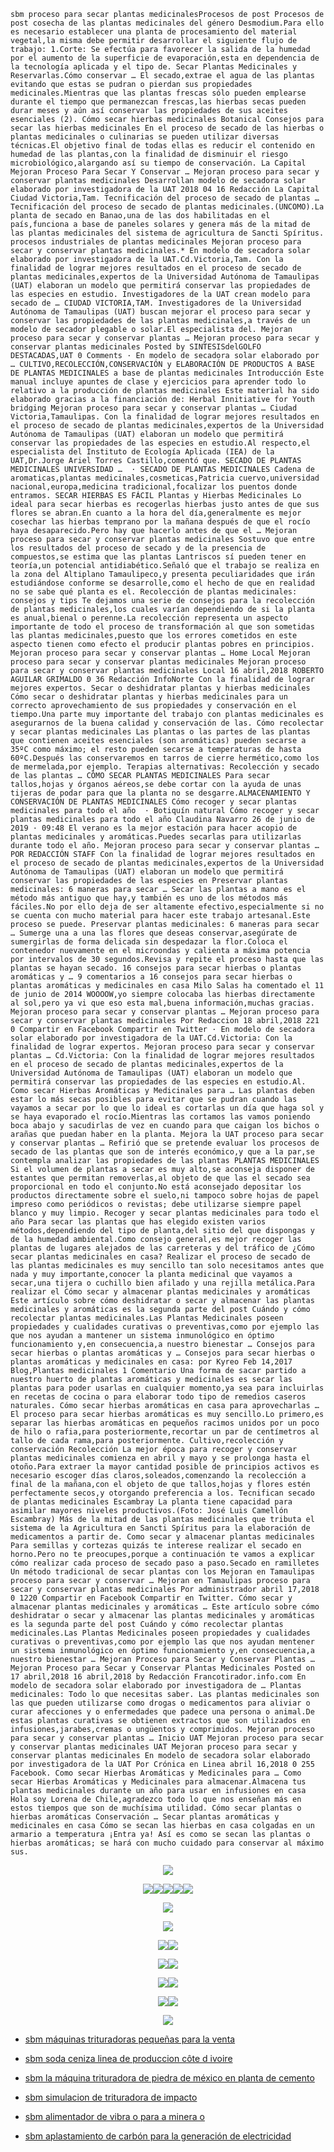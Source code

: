 
```
sbm proceso para secar plantas medicinalesProcesos de post Procesos de post cosecha de las plantas medicinales del género Desmodium.Para ello es necesario establecer una planta de procesamiento del material vegetal,la misma debe permitir desarrollar el siguiente flujo de trabajo: 1.Corte: Se efectúa para favorecer la salida de la humedad por el aumento de la superficie de evaporación,esta en dependencia de la tecnología aplicada y el tipo de. Secar Plantas Medicinales y Reservarlas.Cómo conservar … El secado,extrae el agua de las plantas evitando que estas se pudran o pierdan sus propiedades medicinales.Mientras que las plantas frescas sólo pueden emplearse durante el tiempo que permanezcan frescas,las hierbas secas pueden durar meses y aún así conservar las propiedades de sus aceites esenciales (2). Cómo secar hierbas medicinales Botanical Consejos para secar las hierbas medicinales En el proceso de secado de las hierbas o plantas medicinales o culinarias se pueden utilizar diversas técnicas.El objetivo final de todas ellas es reducir el contenido en humedad de las plantas,con la finalidad de disminuir el riesgo microbiológico,alargando así su tiempo de conservación. La Capital Mejoran Proceso Para Secar Y Conservar … Mejoran proceso para secar y conservar plantas medicinales Desarrollan modelo de secadora solar elaborado por investigadora de la UAT 2018 04 16 Redacción La Capital Ciudad Victoria,Tam. Tecnificación del proceso de secado de plantas … Tecnificación del proceso de secado de plantas medicinales.(UNCOMO).La planta de secado en Banao,una de las dos habilitadas en el país,funciona a base de paneles solares y genera más de la mitad de las plantas medicinales del sistema de agricultura de Sancti Spíritus. procesos industriales de plantas medicinales Mejoran proceso para secar y conservar plantas medicinales.* En modelo de secadora solar elaborado por investigadora de la UAT.Cd.Victoria,Tam. Con la finalidad de lograr mejores resultados en el proceso de secado de plantas medicinales,expertos de la Universidad Autónoma de Tamaulipas (UAT) elaboran un modelo que permitirá conservar las propiedades de las especies en estudio. Investigadores de la UAT crean modelo para secado de … CIUDAD VICTORIA,TAM. Investigadores de la Universidad Autónoma de Tamaulipas (UAT) buscan mejorar el proceso para secar y conservar las propiedades de las plantas medicinales,a través de un modelo de secador plegable o solar.El especialista del. Mejoran proceso para secar y conservar plantas … Mejoran proceso para secar y conservar plantas medicinales Posted by SINTESISdelGOLFO DESTACADAS,UAT 0 Comments · En modelo de secadora solar elaborado por … CULTIVO,RECOLECCIÓN,CONSERVACIÓN y ELABORACIÓN DE PRODUCTOS A BASE DE PLANTAS MEDICINALES a base de plantas medicinales Introducción Este manual incluye apuntes de clase y ejercicios para aprender todo lo relativo a la producción de plantas medicinales Este material ha sido elaborado gracias a la financiación de: Herbal Innitiative for Youth bridging Mejoran proceso para secar y conservar plantas … Ciudad Victoria,Tamaulipas. Con la finalidad de lograr mejores resultados en el proceso de secado de plantas medicinales,expertos de la Universidad Autónoma de Tamaulipas (UAT) elaboran un modelo que permitirá conservar las propiedades de las especies en estudio.Al respecto,el especialista del Instituto de Ecología Aplicada (IEA) de la UAT,Dr.Jorge Ariel Torres Castillo,comentó que. SECADO DE PLANTAS MEDICINALES UNIVERSIDAD …  · SECADO DE PLANTAS MEDICINALES Cadena de aromaticas,plantas medicinales,cosmeticas,Patricia cuervo,universidad nacional,europa,medicina tradicional,focalizar los puentos donde entramos. SECAR HIERBAS ES FÁCIL Plantas y Hierbas Medicinales Lo ideal para secar hierbas es recogerlas hierbas justo antes de que sus flores se abran.En cuanto a la hora del día,generalmente es mejor cosechar las hierbas temprano por la mañana después de que el rocío haya desaparecido.Pero hay que hacerlo antes de que el … Mejoran proceso para secar y conservar plantas medicinales Sostuvo que entre los resultados del proceso de secado y de la presencia de compuestos,se estima que las plantas Lantriscos sí pueden tener en teoría,un potencial antidiabético.Señaló que el trabajo se realiza en la zona del Altiplano Tamaulipeco,y presenta peculiaridades que irán estudiándose conforme se desarrolle,como el hecho de que en realidad no se sabe qué planta es el. Recolección de plantas medicinales: consejos y tips Te dejamos una serie de consejos para la recolección de plantas medicinales,los cuales varían dependiendo de si la planta es anual,bienal o perenne.La recolección representa un aspecto importante de todo el proceso de transformación al que son sometidas las plantas medicinales,puesto que los errores cometidos en este aspecto tienen como efecto el producir plantas pobres en principios. Mejoran proceso para secar y conservar plantas … Home Local Mejoran proceso para secar y conservar plantas medicinales Mejoran proceso para secar y conservar plantas medicinales Local 16 abril,2018 ROBERTO AGUILAR GRIMALDO 0 36 Redacción InfoNorte Con la finalidad de lograr mejores expertos. Secar o deshidratar plantas y hierbas medicinales Cómo secar o deshidratar plantas y hierbas medicinales para un correcto aprovechamiento de sus propiedades y conservación en el tiempo.Una parte muy importante del trabajo con plantas medicinales es asegurarnos de la buena calidad y conservación de las. Cómo recolectar y secar plantas medicinales Las plantas o las partes de las plantas que contienen aceites esenciales (son aromáticas) pueden secarse a 35ºC como máximo; el resto pueden secarse a temperaturas de hasta 60ºC.Después las conservaremos en tarros de cierre hermético,como los de mermelada,por ejemplo. Terapias alternativas: Recolección y secado de las plantas … CÓMO SECAR PLANTAS MEDICINALES Para secar tallos,hojas y órganos aéreos,se debe cortar con la ayuda de unas tijeras de podar para que la planta no se desgarre.ALMACENAMIENTO Y CONSERVACIÓN DE PLANTAS MEDICINALES Cómo recoger y secar plantas medicinales para todo el año  · Botiquín natural Cómo recoger y secar plantas medicinales para todo el año Claudina Navarro 26 de junio de 2019 · 09:48 El verano es la mejor estación para hacer acopio de plantas medicinales y aromáticas.Puedes secarlas para utilizarlas durante todo el año. Mejoran proceso para secar y conservar plantas … POR REDACCIÓN STAFF Con la finalidad de lograr mejores resultados en el proceso de secado de plantas medicinales,expertos de la Universidad Autónoma de Tamaulipas (UAT) elaboran un modelo que permitirá conservar las propiedades de las especies en Preservar plantas medicinales: 6 maneras para secar … Secar las plantas a mano es el método más antiguo que hay,y también es uno de los métodos más fáciles.No por ello deja de ser altamente efectivo,especialmente si no se cuenta con mucho material para hacer este trabajo artesanal.Este proceso se puede. Preservar plantas medicinales: 6 maneras para secar … Sumerge una a una las flores que deseas conservar,asegúrate de sumergirlas de forma delicada sin despedazar la flor.Coloca el contenedor nuevamente en el microondas y calienta a máxima potencia por intervalos de 30 segundos.Revisa y repite el proceso hasta que las plantas se hayan secado. 16 consejos para secar hierbas o plantas aromáticas y … 9 comentarios a 16 consejos para secar hierbas o plantas aromáticas y medicinales en casa Milo Salas ha comentado el 11 de junio de 2014 WOOOOW,yo siempre colocaba las hierbas directamente al sol,pero ya vi que eso esta mal,buena información,muchas gracias. Mejoran proceso para secar y conservar plantas … Mejoran proceso para secar y conservar plantas medicinales Por Redaccion 18 abril,2018 221 0 Compartir en Facebook Compartir en Twitter · En modelo de secadora solar elaborado por investigadora de la UAT.Cd.Victoria: Con la finalidad de lograr expertos. Mejoran proceso para secar y conservar plantas … Cd.Victoria: Con la finalidad de lograr mejores resultados en el proceso de secado de plantas medicinales,expertos de la Universidad Autónoma de Tamaulipas (UAT) elaboran un modelo que permitirá conservar las propiedades de las especies en estudio.Al. Como secar Hierbas Aromáticas y Medicinales para … Las plantas deben estar lo más secas posibles para evitar que se pudran cuando las vayamos a secar por lo que lo ideal es cortarlas un día que haga sol y se haya evaporado el rocío.Mientras las cortamos las vamos poniendo boca abajo y sacudirlas de vez en cuando para que caigan los bichos o arañas que puedan haber en la planta. Mejora la UAT proceso para secar y conservar plantas … Refirió que se pretende evaluar los procesos de secado de las plantas que son de interés económico,y que a la par,se contempla analizar las propiedades de las plantas PLANTAS MEDICINALES Si el volumen de plantas a secar es muy alto,se aconseja disponer de estantes que permitan removerlas,al objeto de que las el secado sea proporcional en todo el conjunto.No está aconsejado depositar los productos directamente sobre el suelo,ni tampoco sobre hojas de papel impreso como periódicos o revistas; debe utilizarse siempre papel blanco y muy limpio. Recoger y secar plantas medicinales para todo el año Para secar las plantas que has elegido existen varios métodos,dependiendo del tipo de planta,del sitio del que dispongas y de la humedad ambiental.Como consejo general,es mejor recoger las plantas de lugares alejados de las carreteras y del tráfico de ¿Cómo secar plantas medicinales en casa? Realizar el proceso de secado de las plantas medicinales es muy sencillo tan solo necesitamos antes que nada y muy importante,conocer la planta medicinal que vayamos a secar,una tijera o cuchillo bien afilado y una rejilla metálica.Para realizar el Cómo secar y almacenar plantas medicinales y aromáticas Este artículo sobre cómo deshidratar o secar y almacenar las plantas medicinales y aromáticas es la segunda parte del post Cuándo y cómo recolectar plantas medicinales.Las Plantas Medicinales poseen propiedades y cualidades curativas o preventivas,como por ejemplo las que nos ayudan a mantener un sistema inmunológico en óptimo funcionamiento y,en consecuencia,a nuestro bienestar … Consejos para secar hierbas o plantas aromáticas y … Consejos para secar hierbas o plantas aromáticas y medicinales en casa: por Kyreo Feb 14,2017 Blog,Plantas medicinales 1 Comentario Una forma de sacar partido a nuestro huerto de plantas aromáticas y medicinales es secar las plantas para poder usarlas en cualquier momento,ya sea para incluirlas en recetas de cocina o para elaborar todo tipo de remedios caseros naturales. Cómo secar hierbas aromáticas en casa para aprovecharlas … El proceso para secar hierbas aromáticas es muy sencillo.Lo primero,es separar las hierbas aromáticas en pequeños racimos unidos por un poco de hilo o rafia,para posteriormente,recortar un par de centímetros al tallo de cada rama,para posteriormente. Cultivo,recolección y conservación Recolección La mejor época para recoger y conservar plantas medicinales comienza en abril y mayo y se prolonga hasta el otoño.Para extraer la mayor cantidad posible de principios activos es necesario escoger días claros,soleados,comenzando la recolección a final de la mañana,con el objeto de que tallos,hojas y flores estén perfectamente secos,y otorgando preferencia a los. Tecnifican secado de plantas medicinales Escambray La planta tiene capacidad para asimilar mayores niveles productivos.(Foto: José Luis Camellón Escambray) Más de la mitad de las plantas medicinales que tributa el sistema de la Agricultura en Sancti Spíritus para la elaboración de medicamentos a partir de. Como secar y almacenar plantas medicinales Para semillas y cortezas quizás te interese realizar el secado en horno.Pero no te preocupes,porque a continuación te vamos a explicar cómo realizar cada proceso de secado paso a paso.Secado en ramilletes Un método tradicional de secar plantas con los Mejoran en Tamaulipas proceso para secar y conservar … Mejoran en Tamaulipas proceso para secar y conservar plantas medicinales Por administrador abril 17,2018 0 1220 Compartir en Facebook Compartir en Twitter. Cómo secar y almacenar plantas medicinales y aromáticas … Este artículo sobre cómo deshidratar o secar y almacenar las plantas medicinales y aromáticas es la segunda parte del post Cuándo y cómo recolectar plantas medicinales.Las Plantas Medicinales poseen propiedades y cualidades curativas o preventivas,como por ejemplo las que nos ayudan mentener un sistema inmunológico en óptimo funcionamiento y,en consecuencia,a nuestro bienestar … Mejoran Proceso para Secar y Conservar Plantas … Mejoran Proceso para Secar y Conservar Plantas Medicinales Posted on 17 abril,2018 16 abril,2018 by Redacción Francotirador.info.com En modelo de secadora solar elaborado por investigadora de … Plantas medicinales: Todo lo que necesitas saber. Las plantas medicinales son las que pueden utilizarse como drogas o medicamentos para aliviar o curar afecciones y o enfermedades que padece una persona o animal.De estas plantas curativas se obtienen extractos que son utilizados en infusiones,jarabes,cremas o ungüentos y comprimidos. Mejoran proceso para secar y conservar plantas … Inicio UAT Mejoran proceso para secar y conservar plantas medicinales UAT Mejoran proceso para secar y conservar plantas medicinales En modelo de secadora solar elaborado por investigadora de la UAT Por Crónica en Linea abril 16,2018 0 255 Facebook. Como secar Hierbas Aromáticas y Medicinales para … Como secar Hierbas Aromáticas y Medicinales para almacenar.Almacena tus plantas medicinales durante un año para usar en infusiones en casa Hola soy Lorena de Chile,agradezco todo lo que nos enseñan más en estos tiempos que son de muchísima utilidad. Cómo secar plantas o hierbas aromáticas Conservación … Secar plantas aromáticas y medicinales en casa Cómo se secan las hierbas en casa colgadas en un armario a temperatura ¡Entra ya! Así es como se secan las plantas o hierbas aromáticas; se hará con mucho cuidado para conservar al máximo sus. 
```

<div align="center">

<a href="https://es-crusher.shibang-china.com/github&k=sbm+proceso+para+secar+plantas+medicinales"><img src="https://static.shibang-china.com/es/crusher/logo.jpg"></a>

<a href="https://es-crusher.shibang-china.com/github&k=sbm+proceso+para+secar+plantas+medicinales"><img src="https://static.shibang-china.com/es/crusher/index.jpg"></a><a href="https://es-crusher.shibang-china.com/material.htmlgithub&k=sbm+proceso+para+secar+plantas+medicinales"><img src="https://static.shibang-china.com/es/crusher/material.jpg"></a><a href="https://es-crusher.shibang-china.com/application.htmlgithub&k=sbm+proceso+para+secar+plantas+medicinales"><img src="https://static.shibang-china.com/es/crusher/application.jpg"></a><a href="https://es-crusher.shibang-china.com/aboutus.htmlgithub&k=sbm+proceso+para+secar+plantas+medicinales"><img src="https://static.shibang-china.com/es/crusher/aboutus.jpg"></a><a href="https://es-crusher.shibang-china.com/contact.htmlgithub&k=sbm+proceso+para+secar+plantas+medicinales"><img src="https://static.shibang-china.com/es/crusher/contact.jpg"></a>

<a href="https://es-crusher.shibang-china.com/github&k=sbm+proceso+para+secar+plantas+medicinales"><img src="https://static.shibang-china.com/es/crusher/banner.jpg"></a>

<a href="https://swt.shibang-china.com/github&k=sbm+proceso+para+secar+plantas+medicinales"><img src="https://static.shibang-china.com/es/crusher/text.jpg"></a>

<a href="https://swt.shibang-china.com/github&k=sbm+proceso+para+secar+plantas+medicinales"><img src="https://static.shibang-china.com/es/crusher/chat.jpg"></a><a href="https://es-crusher.shibang-china.com/contact.htmlgithub&k=sbm+proceso+para+secar+plantas+medicinales"><img src="https://static.shibang-china.com/es/crusher/message.jpg"></a>

<a href="https://es-crusher.shibang-china.com/products/pe.htmlgithub&k=sbm+proceso+para+secar+plantas+medicinales"><img src="https://static.shibang-china.com/es/crusher/pe.jpg"></a><a href="https://es-crusher.shibang-china.com/products/pf.htmlgithub&k=sbm+proceso+para+secar+plantas+medicinales"><img src="https://static.shibang-china.com/es/crusher/pf.jpg"></a>

<a href="https://es-crusher.shibang-china.com/products/hpt.htmlgithub&k=sbm+proceso+para+secar+plantas+medicinales"><img src="https://static.shibang-china.com/es/crusher/hpt.jpg"></a><a href="https://es-crusher.shibang-china.com/products/vsi.htmlgithub&k=sbm+proceso+para+secar+plantas+medicinales"><img src="https://static.shibang-china.com/es/crusher/vsi.jpg"></a>

<a href="https://es-crusher.shibang-china.com/products/klv.htmlgithub&k=sbm+proceso+para+secar+plantas+medicinales"><img src="https://static.shibang-china.com/es/crusher/klv.jpg"></a><a href="https://es-crusher.shibang-china.com/products/portable.htmlgithub&k=sbm+proceso+para+secar+plantas+medicinales"><img src="https://static.shibang-china.com/es/crusher/portable.jpg"></a>

<a href="https://swt.shibang-china.com/github&k=sbm+proceso+para+secar+plantas+medicinales"><img src="https://static.shibang-china.com/es/crusher/case.jpg"></a>

</div>


* [sbm máquinas trituradoras pequeñas para la venta](sbm%20m%C3%A1quinas%20trituradoras%20peque%C3%B1as%20para%20la%20venta.md)

* [sbm soda ceniza linea de produccion côte d ivoire](sbm%20soda%20ceniza%20linea%20de%20produccion%20c%C3%B4te%20d%20ivoire.md)

* [sbm la máquina trituradora de piedra de méxico en planta de cemento](sbm%20la%20m%C3%A1quina%20trituradora%20de%20piedra%20de%20m%C3%A9xico%20en%20planta%20de%20cemento.md)

* [sbm simulacion de trituradora de impacto](sbm%20simulacion%20de%20trituradora%20de%20impacto.md)

* [sbm alimentador de vibra o para a minera o](sbm%20alimentador%20de%20vibra%20o%20para%20a%20minera%20o.md)

* [sbm aplastamiento de carbón para la generación de electricidad](sbm%20aplastamiento%20de%20carb%C3%B3n%20para%20la%20generaci%C3%B3n%20de%20electricidad.md)